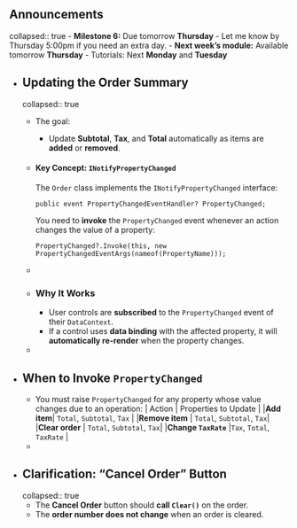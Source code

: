 ## Announcements
collapsed:: true
	- **Milestone 6:** Due tomorrow **Thursday**
		- Let me know by Thursday 5:00pm if you need an extra day.
	- **Next week’s module:** Available tomorrow **Thursday**
		- Tutorials: Next **Monday** and **Tuesday**
- ## Updating the Order Summary
  collapsed:: true
	- The goal:
		- Update **Subtotal**, **Tax**, and **Total** automatically as items are **added** or **removed**.
	- #### Key Concept:  `INotifyPropertyChanged`
	  
	  The `Order` class implements the `INotifyPropertyChanged` interface:
	  
	  ```
	  public event PropertyChangedEventHandler? PropertyChanged;
	  ```
	  
	  
	  You need to **invoke** the `PropertyChanged` event whenever an action changes the value of a property:
	  
	  ```
	  PropertyChanged?.Invoke(this, new PropertyChangedEventArgs(nameof(PropertyName)));
	  ```
	-
	- ### Why It Works
		- User controls are **subscribed** to the `PropertyChanged` event of their `DataContext`.
		- If a control uses **data binding** with the affected property, it will **automatically re-render** when the property changes.
	-
- ## When to Invoke  `PropertyChanged`
	- You must raise `PropertyChanged` for any property whose value changes due to an operation:
	  | Action |  Properties to Update |
	  |**Add item**|  `Total`, `Subtotal`, `Tax` |
	  |**Remove item** | `Total`, `Subtotal`, `Tax`|
	  |**Clear order** | `Total`, `Subtotal`, `Tax`|
	  |**Change `TaxRate`** |`Tax`, `Total`, `TaxRate` |
	-
- ## Clarification: “Cancel Order” Button
  collapsed:: true
	- The **Cancel Order** button should **call `Clear()`** on the order.
	- The **order number does not change** when an order is cleared.